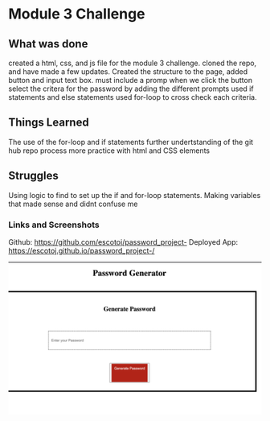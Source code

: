 # Module 3 Challenge 
## What was done
created a html, css, and js file for the module 3 challenge. 
cloned the repo, and have made a few updates. 
Created the structure to the page, added button and input text box. 
must include a promp when we click the button
select the critera for the password by adding the different prompts
used if statements and else statements
used for-loop to cross check each criteria. 

## Things Learned
The use of the for-loop and if statements
further undertstanding of the git hub repo process
more practice with html and CSS elements

## Struggles
Using logic to find to set up the if and for-loop statements.
Making variables that made sense and didnt confuse me

### Links and Screenshots
Github: https://github.com/escotoj/password_project-
Deployed App: https://escotoj.github.io/password_project-/

![This is an image](Screenshot3.png)

